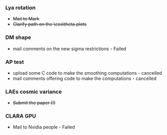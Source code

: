 ### Lya rotation
* ~~Mail to Mark~~
* ~~Clarify path on the \cos\theta plots~~

### DM shape
* mail comments on the new sigma restrictions - Failed

### AP test
* upload some C code to make the smoothing computations - cancelled
* mail comments offering code to make the computations - cancelled

### LAEs cosmic variance
* ~~Submit the paper (!)~~

### CLARA GPU
* Mail to Nvidia people - Failed

